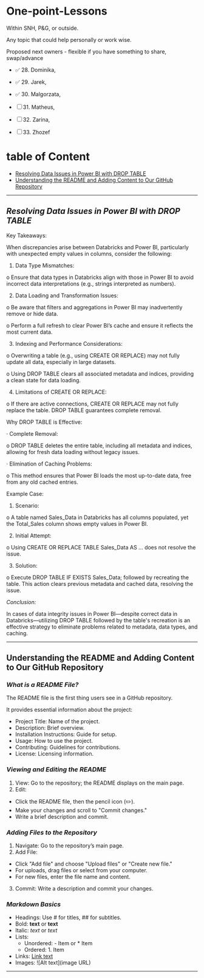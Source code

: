 # **One-point-Lessons**

Within SNH, P&G, or outside.

Any topic that could help personally or work wise.

Proposed next owners - flexible if you have something to share, swap/advance

- ✅  28. Dominika,

- ✅  29. Jarek,

- ✅ 30. Malgorzata,

-  ☐ 31. Matheus,

-  ☐ 32. Zarina,

-  ☐ 33. Zhozef

  

# table of Content
- [Resolving Data Issues in Power BI with DROP TABLE](#resolving-data-issues-in-power-bi-with-drop-table)
- [Understanding the README and Adding Content to Our GitHub Repository](#understanding-the-readme-and-adding-content-to-our-github-repository)



---------------------------------------------------------------------------------------
## *Resolving Data Issues in Power BI with DROP TABLE*
 

Key Takeaways:

When discrepancies arise between Databricks and Power BI, particularly with unexpected empty values in columns, consider the following:

1. Data Type Mismatches:

o Ensure that data types in Databricks align with those in Power BI to avoid incorrect data interpretations (e.g., strings interpreted as numbers).

2. Data Loading and Transformation Issues:

o Be aware that filters and aggregations in Power BI may inadvertently remove or hide data.

o Perform a full refresh to clear Power BI’s cache and ensure it reflects the most current data.

3. Indexing and Performance Considerations:

o Overwriting a table (e.g., using CREATE OR REPLACE) may not fully update all data, especially in large datasets.

o Using DROP TABLE clears all associated metadata and indices, providing a clean state for data loading.

4. Limitations of CREATE OR REPLACE:

o If there are active connections, CREATE OR REPLACE may not fully replace the table. DROP TABLE guarantees complete removal.

Why DROP TABLE is Effective:

· Complete Removal:

o DROP TABLE deletes the entire table, including all metadata and indices, allowing for fresh data loading without legacy issues.

· Elimination of Caching Problems:

o This method ensures that Power BI loads the most up-to-date data, free from any old cached entries.

Example Case:

1. Scenario:

o A table named Sales_Data in Databricks has all columns populated, yet the Total_Sales column shows empty values in Power BI.

2. Initial Attempt:

o Using CREATE OR REPLACE TABLE Sales_Data AS ... does not resolve the issue.

3. Solution:

o Execute DROP TABLE IF EXISTS Sales_Data; followed by recreating the table. This action clears previous metadata and cached data, resolving the issue.

*Conclusion:*

In cases of data integrity issues in Power BI—despite correct data in Databricks—utilizing DROP TABLE followed by the table's recreation is an effective strategy to eliminate problems related to metadata, data types, and caching.

--------------------------------------------------------------------------------------

## **Understanding the README and Adding Content to Our GitHub Repository**

### *What is a README File?*
   
The README file is the first thing users see in a GitHub repository.

It provides essential information about the project:
- Project Title: Name of the project.
- Description: Brief overview.
- Installation Instructions: Guide for setup.
- Usage: How to use the project.
- Contributing: Guidelines for contributions.
- License: Licensing information.
  
### *Viewing and Editing the README*

1. View: Go to the repository; the README displays on the main page.
2. Edit:
  - Click the README file, then the pencil icon (✏️).
  - Make your changes and scroll to "Commit changes."
  - Write a brief description and commit.

### *Adding Files to the Repository*

1. Navigate: Go to the repository’s main page.
2. Add File:
  - Click "Add file" and choose "Upload files" or "Create new file."
  - For uploads, drag files or select from your computer.
  - For new files, enter the file name and content.
3. Commit: Write a description and commit your changes.

### *Markdown Basics*

- Headings: Use # for titles, ## for subtitles.
- Bold: **text** or __text__
- Italic: *text* or _text_
- Lists:
  - Unordered: - Item or * Item
  - Ordered: 1. Item
- Links: [Link text](URL)
- Images: ![Alt text](image URL)

---------------------------------------------------------------------------------------------------------------------
